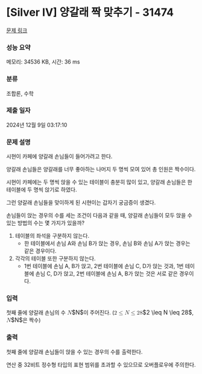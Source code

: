 # [Silver IV] 양갈래 짝 맞추기 - 31474 

[문제 링크](https://www.acmicpc.net/problem/31474) 

### 성능 요약

메모리: 34536 KB, 시간: 36 ms

### 분류

조합론, 수학

### 제출 일자

2024년 12월 9일 03:17:10

### 문제 설명

<p>시현이 카페에 양갈래 손님들이 들어가려고 한다. </p>

<p>양갈래 손님들은 양갈래를 너무 좋아하는 나머지 두 명씩 모여 있어 총 인원은 짝수이다.</p>

<p>시현이 카페에는 두 명씩 앉을 수 있는 테이블이 충분히 많이 있고, 양갈래 손님들은 한 테이블에 두 명씩 앉기로 하였다.</p>

<p>그런 양갈래 손님들을 맞이하게 된 시현이는 갑자기 궁금증이 생겼다.</p>

<p>손님들이 앉는 경우의 수를 세는 조건이 다음과 같을 때, 양갈래 손님들이 모두 앉을 수 있는 방법의 수는 몇 가지가 있을까?</p>

<ol>
	<li>테이블의 좌석을 구분하지 않는다.
	<ul>
		<li>한 테이블에서 손님 A와 손님 B가 앉는 경우, 손님 B와 손님 A가 앉는 경우는 같은 경우이다.</li>
	</ul>
	</li>
	<li>각각의 테이블 또한 구분하지 않는다.
	<ul>
		<li>1번 테이블에 손님 A, B가 앉고, 2번 테이블에 손님 C, D가 앉는 것과, 1번 테이블에 손님 C, D가 앉고, 2번 테이블에 손님 A, B가 앉는 것은 서로 같은 경우이다.</li>
	</ul>
	</li>
</ol>

### 입력 

 <p>첫째 줄에 양갈래 손님의 수 <mjx-container class="MathJax" jax="CHTML" style="font-size: 109%; position: relative;"><mjx-math class="MJX-TEX" aria-hidden="true"><mjx-mi class="mjx-i"><mjx-c class="mjx-c1D441 TEX-I"></mjx-c></mjx-mi></mjx-math><mjx-assistive-mml unselectable="on" display="inline"><math xmlns="http://www.w3.org/1998/Math/MathML"><mi>N</mi></math></mjx-assistive-mml><span aria-hidden="true" class="no-mathjax mjx-copytext">$N$</span></mjx-container>이 주어진다. (<mjx-container class="MathJax" jax="CHTML" style="font-size: 109%; position: relative;"><mjx-math class="MJX-TEX" aria-hidden="true"><mjx-mn class="mjx-n"><mjx-c class="mjx-c32"></mjx-c></mjx-mn><mjx-mo class="mjx-n" space="4"><mjx-c class="mjx-c2264"></mjx-c></mjx-mo><mjx-mi class="mjx-i" space="4"><mjx-c class="mjx-c1D441 TEX-I"></mjx-c></mjx-mi><mjx-mo class="mjx-n" space="4"><mjx-c class="mjx-c2264"></mjx-c></mjx-mo><mjx-mn class="mjx-n" space="4"><mjx-c class="mjx-c32"></mjx-c><mjx-c class="mjx-c38"></mjx-c></mjx-mn></mjx-math><mjx-assistive-mml unselectable="on" display="inline"><math xmlns="http://www.w3.org/1998/Math/MathML"><mn>2</mn><mo>≤</mo><mi>N</mi><mo>≤</mo><mn>28</mn></math></mjx-assistive-mml><span aria-hidden="true" class="no-mathjax mjx-copytext">$2 \leq N \leq 28$</span></mjx-container>, <mjx-container class="MathJax" jax="CHTML" style="font-size: 109%; position: relative;"><mjx-math class="MJX-TEX" aria-hidden="true"><mjx-mi class="mjx-i"><mjx-c class="mjx-c1D441 TEX-I"></mjx-c></mjx-mi></mjx-math><mjx-assistive-mml unselectable="on" display="inline"><math xmlns="http://www.w3.org/1998/Math/MathML"><mi>N</mi></math></mjx-assistive-mml><span aria-hidden="true" class="no-mathjax mjx-copytext">$N$</span></mjx-container>은 짝수)</p>

### 출력 

 <p>첫째 줄에 양갈래 손님들이 앉을 수 있는 경우의 수를 출력한다.</p>

<p>연산 중 32비트 정수형 타입의 표현 범위를 초과할 수 있으므로 오버플로우에 주의한다.</p>

